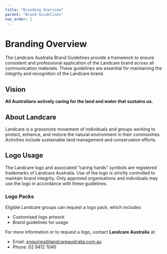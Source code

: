 ```yaml
---
title: "Branding Overview"
parent: "Brand Guidelines"
nav_order: 2
---
```


# Branding Overview

The Landcare Australia Brand Guidelines provide a framework to ensure consistent and professional application of the Landcare brand across all communication materials. These guidelines are essential for maintaining the integrity and recognition of the Landcare brand.

## Vision
**All Australians actively caring for the land and water that sustains us.**

## About Landcare
Landcare is a grassroots movement of individuals and groups working to protect, enhance, and restore the natural environment in their communities. Activities include sustainable land management and conservation efforts.

## Logo Usage
The Landcare logo and associated “caring hands” symbols are registered trademarks of Landcare Australia. Use of the logo is strictly controlled to maintain brand integrity. Only approved organisations and individuals may use the logo in accordance with these guidelines.

### Logo Packs
Eligible Landcare groups can request a logo pack, which includes:
- Customised logo artwork
- Brand guidelines for usage

For more information or to request a logo, contact **Landcare Australia** at:
- Email: enquiries@landcareaustralia.com.au
- Phone: 02 9412 1040